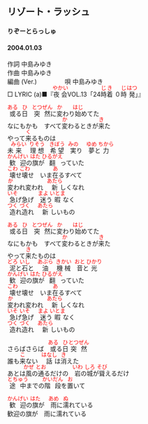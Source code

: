 <style type="text/css">
	ruby{
	    ruby-position: over;
	}
	ruby > rt{font-size: 12px;color:red;}
	p{font:16px;font-size: '楷体'}
</style>
## リゾート・ラッシュ
#### りぞーとらっしゅ
#### 2004.01.03


作詞     中島みゆき　　　　　   
作曲      中島みゆき  　　　   
編曲 (Ver.) 　　　　
唄     中島みゆき     
□ LYRIC (a)■『<ruby><rb>夜会</rb><rp>(</rp><rt>やかい</rt><rp>)</rp></ruby>VOL.13「24<ruby><rb>時</rb><rp>(</rp><rt>じ</rt><rp>)</rp></ruby><ruby><rb>着</rb><rp>(</rp><rt>き</rt><rp>)</rp></ruby> ０<ruby><rb>時</rb><rp>(</rp><rt>じ</rt><rp>)</rp></ruby><ruby><rb>発</rb><rp>(</rp><rt>はつ</rt><rp>)</rp></ruby>」』   
   
<ruby><rb>或</rb><rp>(</rp><rt>ある</rt><rp>)</rp></ruby>る<ruby><rb>日</rb><rp>(</rp><rt>ひ</rt><rp>)</rp></ruby>　<ruby><rb>突然</rb><rp>(</rp><rt>とつぜん</rt><rp>)</rp></ruby>に<ruby><rb>変</rb><rp>(</rp><rt>か</rt><rp>)</rp></ruby>わり<ruby><rb>始</rb><rp>(</rp><rt>はじ</rt><rp>)</rp></ruby>めてた   
なにもかも　すべて<ruby><rb>変</rb><rp>(</rp><rt>か</rt><rp>)</rp></ruby>わるときが<ruby><rb>来</rb><rp>(</rp><rt>き</rt><rp>)</rp></ruby>た   
やって<ruby><rb>来</rb><rp>(</rp><rt>く</rt><rp>)</rp></ruby>るものは   
未<ruby><rb>来</rb><rp>(</rp><rt>みらい</rt><rp>)</rp></ruby>　<ruby><rb>理想</rb><rp>(</rp><rt>りそう</rt><rp>)</rp></ruby>　<ruby><rb>希望</rb><rp>(</rp><rt>きぼう</rt><rp>)</rp></ruby>　<ruby><rb>実</rb><rp>(</rp><rt>みの</rt><rp>)</rp></ruby>り　<ruby><rb>夢</rb><rp>(</rp><rt>ゆめ</rt><rp>)</rp></ruby>と<ruby><rb>力</rb><rp>(</rp><rt>ちから</rt><rp>)</rp></ruby>   
<ruby><rb>歓迎</rb><rp>(</rp><rt>かんげい</rt><rp>)</rp></ruby>の<ruby><rb>旗</rb><rp>(</rp><rt>はた</rt><rp>)</rp></ruby>が<ruby><rb>翻</rb><rp>(</rp><rt>ひるがえ</rt><rp>)</rp></ruby>っていた   
<ruby><rb>壊</rb><rp>(</rp><rt>こわ</rt><rp>)</rp></ruby>せ<ruby><rb>壊</rb><rp>(</rp><rt>こわ</rt><rp>)</rp></ruby>せ　いま<ruby><rb>在</rb><rp>(</rp><rt>あ</rt><rp>)</rp></ruby>るすべて   
<ruby><rb>変</rb><rp>(</rp><rt>か</rt><rp>)</rp></ruby>われ変われ　<ruby><rb>新</rb><rp>(</rp><rt>あたら</rt><rp>)</rp></ruby>しくなれ   
<ruby><rb>急</rb><rp>(</rp><rt>いそ</rt><rp>)</rp></ruby>げ急げ　<ruby><rb>迷</rb><rp>(</rp><rt>まよ</rt><rp>)</rp></ruby>う<ruby><rb>暇</rb><rp>(</rp><rt>いとま</rt><rp>)</rp></ruby>なく   
<ruby><rb>造</rb><rp>(</rp><rt>つく</rt><rp>)</rp></ruby>れ<ruby><rb>造</rb><rp>(</rp><rt>づく</rt><rp>)</rp></ruby>れ　<ruby><rb>新</rb><rp>(</rp><rt>あたら</rt><rp>)</rp></ruby>しいもの   
   
<ruby><rb>或</rb><rp>(</rp><rt>ある</rt><rp>)</rp></ruby>る<ruby><rb>日</rb><rp>(</rp><rt>ひ</rt><rp>)</rp></ruby>　<ruby><rb>突然</rb><rp>(</rp><rt>とつぜん</rt><rp>)</rp></ruby>に<ruby><rb>変</rb><rp>(</rp><rt>か</rt><rp>)</rp></ruby>わり<ruby><rb>始</rb><rp>(</rp><rt>はじ</rt><rp>)</rp></ruby>めてた   
なにもかも　すべて<ruby><rb>変</rb><rp>(</rp><rt>か</rt><rp>)</rp></ruby>わるときが<ruby><rb>来</rb><rp>(</rp><rt>き</rt><rp>)</rp></ruby>た   
やって<ruby><rb>来</rb><rp>(</rp><rt>き</rt><rp>)</rp></ruby>たものは   
<ruby><rb>泥</rb><rp>(</rp><rt>どろ</rt><rp>)</rp></ruby>と<ruby><rb>石</rb><rp>(</rp><rt>いし</rt><rp>)</rp></ruby>と　<ruby><rb>油</rb><rp>(</rp><rt>あぶら</rt><rp>)</rp></ruby>　<ruby><rb>機械</rb><rp>(</rp><rt>きかい</rt><rp>)</rp></ruby>　<ruby><rb>音</rb><rp>(</rp><rt>おと</rt><rp>)</rp></ruby>と<ruby><rb>光</rb><rp>(</rp><rt>ひかり</rt><rp>)</rp></ruby>   
<ruby><rb>歓迎</rb><rp>(</rp><rt>かんげい</rt><rp>)</rp></ruby>の<ruby><rb>旗</rb><rp>(</rp><rt>はた</rt><rp>)</rp></ruby>が<ruby><rb>翻</rb><rp>(</rp><rt>ひるがえ</rt><rp>)</rp></ruby>っていた   
<ruby><rb>壊</rb><rp>(</rp><rt>こわ</rt><rp>)</rp></ruby>せ壊せ　いま<ruby><rb>在</rb><rp>(</rp><rt>あ</rt><rp>)</rp></ruby>るすべて   
<ruby><rb>変</rb><rp>(</rp><rt>か</rt><rp>)</rp></ruby>われ変われ　<ruby><rb>新</rb><rp>(</rp><rt>あたら</rt><rp>)</rp></ruby>しくなれ   
<ruby><rb>急</rb><rp>(</rp><rt>いそ</rt><rp>)</rp></ruby>げ<ruby><rb>急</rb><rp>(</rp><rt>いそ</rt><rp>)</rp></ruby>げ　<ruby><rb>迷</rb><rp>(</rp><rt>まよ</rt><rp>)</rp></ruby>う<ruby><rb>暇</rb><rp>(</rp><rt>いとま</rt><rp>)</rp></ruby>なく   
<ruby><rb>造</rb><rp>(</rp><rt>つく</rt><rp>)</rp></ruby>れ<ruby><rb>造</rb><rp>(</rp><rt>づく</rt><rp>)</rp></ruby>れ　<ruby><rb>新</rb><rp>(</rp><rt>あたら</rt><rp>)</rp></ruby>しいもの   
   
さらばさらば　<ruby><rb>或</rb><rp>(</rp><rt>ある</rt><rp>)</rp></ruby>る<ruby><rb>日</rb><rp>(</rp><rt>ひ</rt><rp>)</rp></ruby><ruby><rb>突然</rb><rp>(</rp><rt>とつぜん</rt><rp>)</rp></ruby>   
誰も<ruby><rb>来</rb><rp>(</rp><rt>こ</rt><rp>)</rp></ruby>ない　<ruby><rb>話</rb><rp>(</rp><rt>はなし</rt><rp>)</rp></ruby>は<ruby><rb>消</rb><rp>(</rp><rt>き</rt><rp>)</rp></ruby>えた   
あとは<ruby><rb>風</rb><rp>(</rp><rt>かぜ</rt><rp>)</rp></ruby>の<ruby><rb>通</rb><rp>(</rp><rt>とお</rt><rp>)</rp></ruby>るだけの　<ruby><rb>岩</rb><rp>(</rp><rt>いわ</rt><rp>)</rp></ruby>の<ruby><rb>城</rb><rp>(</rp><rt>しろ</rt><rp>)</rp></ruby>が<ruby><rb>聳</rb><rp>(</rp><rt>そび</rt><rp>)</rp></ruby>えるだけ   
<ruby><rb>途中</rb><rp>(</rp><rt>とちゅう</rt><rp>)</rp></ruby>までの<ruby><rb>階段</rb><rp>(</rp><rt>かいだん</rt><rp>)</rp></ruby>を<ruby><rb>置</rb><rp>(</rp><rt>お</rt><rp>)</rp></ruby>いて   
   
<ruby><rb>歓迎</rb><rp>(</rp><rt>かんげい</rt><rp>)</rp></ruby>の<ruby><rb>旗</rb><rp>(</rp><rt>はた</rt><rp>)</rp></ruby>が　<ruby><rb>雨</rb><rp>(</rp><rt>あめ</rt><rp>)</rp></ruby>に<ruby><rb>濡</rb><rp>(</rp><rt>ぬ</rt><rp>)</rp></ruby>れている   
歓迎の旗が　雨に濡れている   